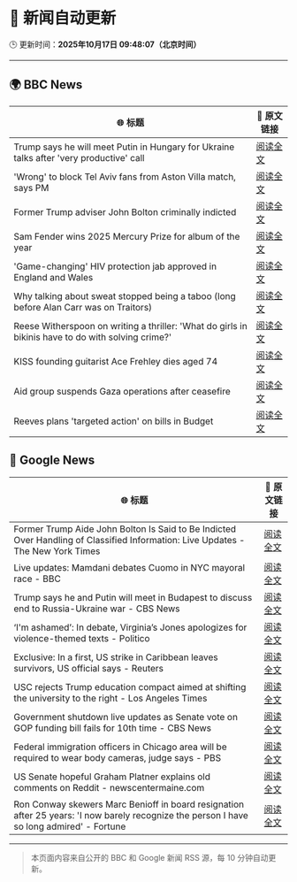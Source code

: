 # 🧠 新闻自动更新

🕒 更新时间：**2025年10月17日 09:48:07（北京时间）**

---

## 🌍 BBC News

| 🌐 标题 | 🔗 原文链接 |
|--------|-------------|
| Trump says he will meet Putin in Hungary for Ukraine talks after 'very productive' call | [阅读全文](https://www.bbc.com/news/articles/crmxz37nv3zo?at_medium=RSS&at_campaign=rss) |
| 'Wrong' to block Tel Aviv fans from Aston Villa match, says PM | [阅读全文](https://www.bbc.com/news/articles/c205gnz5p8xo?at_medium=RSS&at_campaign=rss) |
| Former Trump adviser John Bolton criminally indicted | [阅读全文](https://www.bbc.com/news/articles/cgql2qzkz5zo?at_medium=RSS&at_campaign=rss) |
| Sam Fender wins 2025 Mercury Prize for album of the year | [阅读全文](https://www.bbc.com/news/articles/cp3dnjd9g4go?at_medium=RSS&at_campaign=rss) |
| 'Game-changing' HIV protection jab approved in England and Wales | [阅读全文](https://www.bbc.com/news/articles/c803egy217xo?at_medium=RSS&at_campaign=rss) |
| Why talking about sweat stopped being a taboo (long before Alan Carr was on Traitors) | [阅读全文](https://www.bbc.com/news/articles/cwy51pgql7eo?at_medium=RSS&at_campaign=rss) |
| Reese Witherspoon on writing a thriller: 'What do girls in bikinis have to do with solving crime?' | [阅读全文](https://www.bbc.com/news/articles/cn0gl91dwr2o?at_medium=RSS&at_campaign=rss) |
| KISS founding guitarist Ace Frehley dies aged 74 | [阅读全文](https://www.bbc.com/news/articles/cj41vwgv47no?at_medium=RSS&at_campaign=rss) |
| Aid group suspends Gaza operations after ceasefire | [阅读全文](https://www.bbc.com/news/articles/cgjd783ywn3o?at_medium=RSS&at_campaign=rss) |
| Reeves plans 'targeted action' on bills in Budget | [阅读全文](https://www.bbc.com/news/articles/c8eykkgdze5o?at_medium=RSS&at_campaign=rss) |

## 📰 Google News

| 🌐 标题 | 🔗 原文链接 |
|--------|-------------|
| Former Trump Aide John Bolton Is Said to Be Indicted Over Handling of Classified Information: Live Updates - The New York Times | [阅读全文](https://news.google.com/rss/articles/CBMib0FVX3lxTFBkTDBrdl85TFFnd1ZZTXl5WE5lZEx3ZmFJTnBfeGhKa2ZUeFhRVVBWem1ET1piYnhsZ29sRE4wbko1Y19ER3hqU0FIRHlzUW8zSXRsSFIyc2F4RkxHV2p6TGJubV9DMm5pajBJeGdfVQ?oc=5) |
| Live updates: Mamdani debates Cuomo in NYC mayoral race - BBC | [阅读全文](https://news.google.com/rss/articles/CBMiVEFVX3lxTFBKRGd6RTdOaGhjQkhLcTh1SDV3Q1JZdFh2MG0yb1Q2cTZtb3U5Tms5blhrTlNGbUxZaURiTzNfbDZCUnN4cms2bHozQUtBbjl5TUc5UQ?oc=5) |
| Trump says he and Putin will meet in Budapest to discuss end to Russia-Ukraine war - CBS News | [阅读全文](https://news.google.com/rss/articles/CBMikwFBVV95cUxObUtiN3hyYTV1ZVlOdmJDR3NUTUdsRmFzbHhKRzZfa1E4TEdoa3ZFRHljM3dyeUFRakJvcm54TG4tZzRLYXd5QUpzREJ2VHEyTF9Zbl8ybFBzZ0RyX1hoTFFxNGd2MGdUQlpsZ05xZk9sTTB4V2R6LVZzOEIweTRqVkk3ME1WMFNsTGFGOFBzMWZYX0nSAZgBQVVfeXFMTUR4UXJmT3ZIZEtMMWpfRzhCc0p5NWlicko2YUdGV05WM1ItWXY4SzJkR0lGbF9hZlJWcnhZQnRhSVdTSkRuS18xZ0YwamZXZnFlczlzbkVjdURzSW1zQUZzWUZ3cjNJZUZfVGZyblZxeHQwY2JYRkR3eU1RTExzODJnRFJIeXRocnlEcktxWU05Q184cnF0N0E?oc=5) |
| ‘I'm ashamed’: In debate, Virginia’s Jones apologizes for violence-themed texts - Politico | [阅读全文](https://news.google.com/rss/articles/CBMikwFBVV95cUxPbVh0LTdoLTNfUlN6ZGNfZGs0SHNwUlpQNGQzNkJMM2JwMEJMZXh3bnl4a1dKakJVV0lUNmVPVVVzMkhvQ3RUVEUweGg0UFB3WkFCMlJlUldaQUI2TElpQVd2NDFYcmk2NjNKcFNyN0FuX3l5cG1PRExfYTdGbFVnaG1UempFVS1Sc29qUWVXY094REE?oc=5) |
| Exclusive: In a first, US strike in Caribbean leaves survivors, US official says - Reuters | [阅读全文](https://news.google.com/rss/articles/CBMiuAFBVV95cUxPQ2M3dVJFVlNOQ0h0S2NXU3Ric3dxeWhXTURzUkpIQ3pxR1NLcUh5YjdnLVpMdzBzOFRWTzdRdHotakRrV1JBci1QdXBjb1RZeGZCTjgyeVJLTmRVaEtUMEg2cnhWaFRnNlMtMURTd0FnYWhveWV5Y3FRdlNxeTJNUl9UZXAxc0lEWGJxVUVpYjNfb2JTdkhIUUhGdGhOY3Y3a0hBcWlOb2tqODdEMXBTR1p6ZzdkRjk5?oc=5) |
| USC rejects Trump education compact aimed at shifting the university to the right - Los Angeles Times | [阅读全文](https://news.google.com/rss/articles/CBMikAFBVV95cUxOMFQ3cWxpNEducjF4R2hoemdnU0dmX01HSUVXUGdDVk1wRHlUSGdPeHkxRC1vdkJZZExWZjA1VkYxQ1h5UkwyU2xaUEVwbERsbWtEdm5oLWN2WUo4TDdvTkJLbU5oMkZKYUNnb1JBVGlTRWQ4eXQ4SFR3MnlEaWlSYTVRZGk4NWRUSnBoaFdodzU?oc=5) |
| Government shutdown live updates as Senate vote on GOP funding bill fails for 10th time - CBS News | [阅读全文](https://news.google.com/rss/articles/CBMikwFBVV95cUxOMmd2djNMdXk2SW9fR3lmVVJabEl3d3hMLUVGUnY4ejhfcmQ3VU9leHhEeU9lWWxHMzJCZi16RWI5YXRtd1BzOTAtSUh0cGV5UFNtN1R2MTBMVVJQWkJGRkRwd2UxY0Zqem90cENGZ3l0SkE3Z2U2eG9yY2FRNnRENDhaMUlRR1Vfcm5XZWdIM0VBS2PSAZgBQVVfeXFMT1RRWHZBRUswQm5hZjFVU3pHXzRweGdHQmExWDNMdlhMcHQ1dF9lZ0E1REpLOXZyV1lHLTdZSG92ZFNSdFN6QVB1X1BIM1Jwa0stU0JtY2RsOUZRWlA1ZTlENlhWQ0lVUFRySDc5YVVsOXBLUmNlc0F0TC14cmpaamVZMy1udGNReTg2WWNIYWp6YnVhdmFqZk0?oc=5) |
| Federal immigration officers in Chicago area will be required to wear body cameras, judge says - PBS | [阅读全文](https://news.google.com/rss/articles/CBMiywFBVV95cUxQbDhCSG5sM3BhZmpocEVIS3BEYnpxcUEwRXpGY1owRjloQ216TzlKRWR3TjA2OVVIVHppckU4Zm8wM2ZFc1ZIQjA0ZHZsUE8yaG04eWJZWWZFOU5PY1pCTTJ0ZmREbkU5RGgyODV3cVRWSER0OXJ0MkhxcEkycHNWWTFDN210clluWmdRMzdCOVo3Si12eXVUZ2g0RjJUWHVPV1QtcTFpS0p5bVRYN0tvQXZjeHZxVU1TVDVRYTZtcG1HOVhXYlJnem5mYw?oc=5) |
| US Senate hopeful Graham Platner explains old comments on Reddit - newscentermaine.com | [阅读全文](https://news.google.com/rss/articles/CBMirwJBVV95cUxNRXhDSUpRRTVMX09FMmc1aFBvcE1HajlqdVM5WUpPRzMtblhIYUN5UHQtOFBBbzh2MEJ2REtXQkVQMmt0VkVMd3BHSmViZEtPdV9DaHExVGgtc1VQT09IdEZPTzJsOHJPbTdmdHFyRnloOW9ITVNSaHlhNjlFMllGZ1JtazY0T1FDMVZKWGJ3RXk1MTZYeTFLeDNzRXE1R2VoSlo0Ry1HZGZ0Yks2dlhpMjcxM2JHNWl5V245b2lhRTlKWGFnYVAtXzBUVmxSeFJodTdnWnZIVkVWVDMzMDBSN2QtbWR2b1A4MTJSbGU1WWRhOUo4Z0FSR01ZYzM1U3NiZkQ1eW1fVHp4R1RBLVdaUHhCTWdIR0Z3bERORmFEUXBSUHhfVV8yZFJZNVY3VDQ?oc=5) |
| Ron Conway skewers Marc Benioff in board resignation after 25 years: 'I now barely recognize the person I have so long admired' - Fortune | [阅读全文](https://news.google.com/rss/articles/CBMiowFBVV95cUxONk9DY0N4UzNNVGJYc2ZnbmZUYmV6RHhpRnE5Qzd5dWNaX18wZ3VTQktPY1I2VVBnYlB1V2FfVzVZdG1oRlpNdk5JZDN4eWtjV0EtenBjMHRvVFN3Y1lRNVVaWjJVLWlVM1pmUUF4eUsyLThjZk5TRW02R21SbWVpT0ZKQ2ItMm9OX0NrMk85ZGpMQWZlY2xYek1GVjZ5R3otUVBr?oc=5) |

---
> 本页面内容来自公开的 BBC 和 Google 新闻 RSS 源，每 10 分钟自动更新。